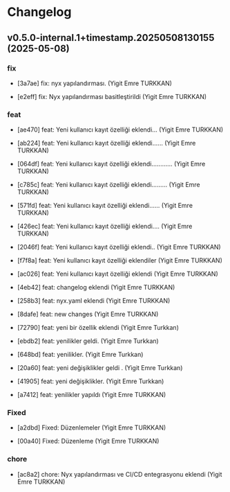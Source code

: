 # Changelog

## v0.5.0-internal.1+timestamp.20250508130155 (2025-05-08)

### fix

* [3a7ae] fix: nyx yapılandırması. (Yigit Emre TURKKAN)

* [e2eff] fix: Nyx yapılandırması basitleştirildi (Yigit Emre TURKKAN)

### feat

* [ae470] feat: Yeni kullanıcı kayıt özelliği eklendi... (Yigit Emre TURKKAN)

* [ab224] feat: Yeni kullanıcı kayıt özelliği eklendi...... (Yigit Emre TURKKAN)

* [064df] feat: Yeni kullanıcı kayıt özelliği eklendi............ (Yigit Emre TURKKAN)

* [c785c] feat: Yeni kullanıcı kayıt özelliği eklendi......... (Yigit Emre TURKKAN)

* [571fd] feat: Yeni kullanıcı kayıt özelliği eklendi...... (Yigit Emre TURKKAN)

* [426ec] feat: Yeni kullanıcı kayıt özelliği eklendi.... (Yigit Emre TURKKAN)

* [2046f] feat: Yeni kullanıcı kayıt özelliği eklendi.. (Yigit Emre TURKKAN)

* [f7f8a] feat: Yeni kullanıcı kayıt özelliği eklendiler (Yigit Emre TURKKAN)

* [ac026] feat: Yeni kullanıcı kayıt özelliği eklendi (Yigit Emre TURKKAN)

* [4eb42] feat: changelog eklendi (Yigit Emre TURKKAN)

* [258b3] feat: nyx.yaml eklendi (Yigit Emre TURKKAN)

* [8dafe] feat: new changes (Yigit Emre TURKKAN)

* [72790] feat: yeni bir özellik eklendi (Yigit Emre Turkkan)

* [ebdb2] feat: yenilikler geldi. (Yigit Emre Turkkan)

* [648bd] feat: yenilikler. (Yigit Emre Turkkan)

* [20a60] feat: yeni değişiklikler geldi . (Yigit Emre Turkkan)

* [41905] feat: yeni değişiklikler. (Yigit Emre Turkkan)

* [a7412] feat: yenilikler yapıldı (Yigit Emre TURKKAN)

### Fixed

* [a2dbd] Fixed: Düzenlemeler (Yigit Emre TURKKAN)

* [00a40] Fixed: Düzenleme (Yigit Emre TURKKAN)

### chore

* [ac8a2] chore: Nyx yapılandırması ve CI/CD entegrasyonu eklendi (Yigit Emre TURKKAN)

